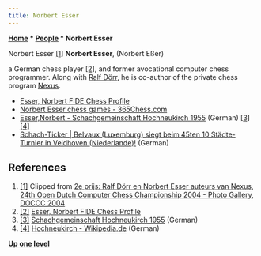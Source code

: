 ```yaml
---
title: Norbert Esser
---
```

**[Home](Home "Home") \* [People](People "People") \* Norbert Esser**



 [](http://old.csvn.nl/gallery21.html) Norbert Esser <a id="cite-note-1" href="#cite-ref-1">[1]</a> 
**Norbert Esser**, (Norbert Eßer)  

a German chess player <a id="cite-note-2" href="#cite-ref-2">[2]</a>, and former avocational computer chess programmer. Along with [Ralf Dörr](Ralf_D%C3%B6rr "Ralf Dörr"), he is co-author of the private chess program [Nexus](Nexus "Nexus").






* [Esser, Norbert FIDE Chess Profile](https://ratings.fide.com/card.phtml?event=4656326)
* [Norbert Esser chess games - 365Chess.com](https://www.365chess.com/players/Norbert_Esser)
* [Esser,Norbert - Schachgemeinschaft Hochneukirch 1955](http://www.rheydter-schachverein.de/index.php/archiv/vereinsmeisterschaft/vm-gruppe-b?view=spieler&saison=3&zps=62411&mglnr=65) (German) <a id="cite-note-3" href="#cite-ref-3">[3]</a> <a id="cite-note-4" href="#cite-ref-4">[4]</a>
* [Schach-Ticker | Belvaux (Luxemburg) siegt beim 45ten 10 Städte-Turnier in Veldhoven (Niederlande)!](https://www.chess-international.de/archive/94773) (German)


## References


1. <a id="cite-ref-1" href="#cite-note-1">[1]</a> Clipped from [2e prijs: Ralf Dörr en Norbert Esser auteurs van Nexus](https://old.csvn.nl/pics2004/nexus02.jpg), [24th Open Dutch Computer Chess Championship 2004 - Photo Gallery](http://old.csvn.nl/gallery21.html), [DOCCC 2004](DOCCC_2004 "DOCCC 2004")
2. <a id="cite-ref-2" href="#cite-note-2">[2]</a> [Esser, Norbert FIDE Chess Profile](https://ratings.fide.com/card.phtml?event=4656326)
3. <a id="cite-ref-3" href="#cite-note-3">[3]</a> [Schachgemeinschaft Hochneukirch 1955](https://schach.in/schachgemeinschaft-hochneukirch-1955/) (German)
4. <a id="cite-ref-4" href="#cite-note-4">[4]</a> [Hochneukirch - Wikipedia.de](https://de.wikipedia.org/wiki/Hochneukirch) (German)

**[Up one level](People "People")**







 
